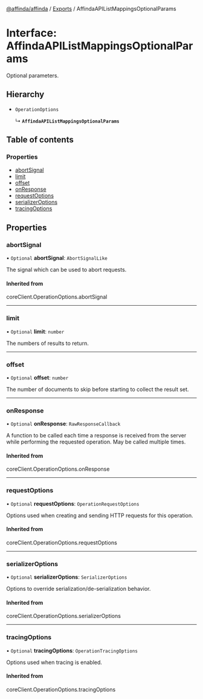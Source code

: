 [@affinda/affinda](../README.md) / [Exports](../modules.md) / AffindaAPIListMappingsOptionalParams

# Interface: AffindaAPIListMappingsOptionalParams

Optional parameters.

## Hierarchy

- `OperationOptions`

  ↳ **`AffindaAPIListMappingsOptionalParams`**

## Table of contents

### Properties

- [abortSignal](AffindaAPIListMappingsOptionalParams.md#abortsignal)
- [limit](AffindaAPIListMappingsOptionalParams.md#limit)
- [offset](AffindaAPIListMappingsOptionalParams.md#offset)
- [onResponse](AffindaAPIListMappingsOptionalParams.md#onresponse)
- [requestOptions](AffindaAPIListMappingsOptionalParams.md#requestoptions)
- [serializerOptions](AffindaAPIListMappingsOptionalParams.md#serializeroptions)
- [tracingOptions](AffindaAPIListMappingsOptionalParams.md#tracingoptions)

## Properties

### abortSignal

• `Optional` **abortSignal**: `AbortSignalLike`

The signal which can be used to abort requests.

#### Inherited from

coreClient.OperationOptions.abortSignal

___

### limit

• `Optional` **limit**: `number`

The numbers of results to return.

___

### offset

• `Optional` **offset**: `number`

The number of documents to skip before starting to collect the result set.

___

### onResponse

• `Optional` **onResponse**: `RawResponseCallback`

A function to be called each time a response is received from the server
while performing the requested operation.
May be called multiple times.

#### Inherited from

coreClient.OperationOptions.onResponse

___

### requestOptions

• `Optional` **requestOptions**: `OperationRequestOptions`

Options used when creating and sending HTTP requests for this operation.

#### Inherited from

coreClient.OperationOptions.requestOptions

___

### serializerOptions

• `Optional` **serializerOptions**: `SerializerOptions`

Options to override serialization/de-serialization behavior.

#### Inherited from

coreClient.OperationOptions.serializerOptions

___

### tracingOptions

• `Optional` **tracingOptions**: `OperationTracingOptions`

Options used when tracing is enabled.

#### Inherited from

coreClient.OperationOptions.tracingOptions

